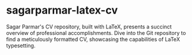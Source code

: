 # sagarparmar-latex-cv
Sagar Parmar's CV repository, built with LaTeX, presents a succinct overview of professional accomplishments. Dive into the Git repository to find a meticulously formatted CV, showcasing the capabilities of LaTeX typesetting.

